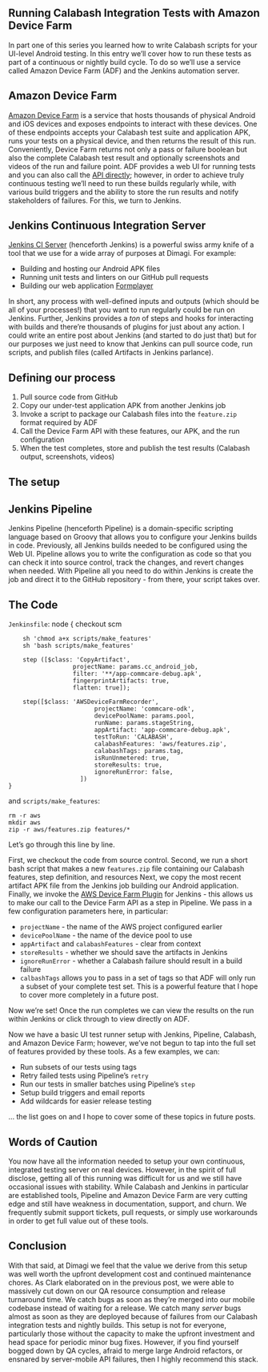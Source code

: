## Running Calabash Integration Tests with Amazon Device Farm

In part one of this series you learned how to write Calabash scripts for your UI-level Android testing. In this entry we’ll cover how to run these tests as part of a continuous or nightly build cycle. To do so we’ll use a service called Amazon Device Farm (ADF) and the Jenkins automation server. 

## Amazon Device Farm

[Amazon Device Farm][1] is a service that hosts thousands of physical Android and iOS devices and exposes endpoints to interact with these devices. One of these endpoints accepts your Calabash test suite and application APK, runs your tests on a physical device, and then returns the result of this run. Conveniently, Device Farm returns not only a pass or failure boolean but also the complete Calabash test result and optionally screenshots and videos of the run and failure point. ADF provides a web UI for running tests and you can also call the [API directly][2]; however, in order to achieve truly continuous testing we’ll need to run these builds regularly while, with various build triggers and the ability to store the run results and notify stakeholders of failures. For this, we turn to Jenkins.

## Jenkins Continuous Integration Server

[Jenkins CI Server][3] (henceforth Jenkins) is a powerful swiss army knife of a tool that we use for a wide array of purposes at Dimagi. For example:

- Building and hosting our Android APK files
- Running unit tests and linters on our GitHub pull requests
- Building our web application [Formplayer][4]

In short, any process with well-defined inputs and outputs (which should be all of your processes!) that you want to run regularly could be run on Jenkins. Further, Jenkins provides a *ton* of steps and hooks for interacting with builds and there’re thousands of plugins for just about any action. I could write an entire post about Jenkins (and started to do just that) but for our purposes we just need to know that Jenkins can pull source code, run scripts, and publish files (called Artifacts in Jenkins parlance).

## Defining our process

1. Pull source code from GitHub
2. Copy our under-test application APK from another Jenkins job
3. Invoke a script to package our Calabash files into the `feature.zip` format required by ADF
4. Call the Device Farm API with these features, our APK, and the run configuration
5. When the test completes, store and publish the test results (Calabash output, screenshots, videos)

## The setup

## Jenkins Pipeline

Jenkins Pipeline (henceforth Pipeline) is a domain-specific scripting language based on Groovy that allows you to configure your Jenkins builds in code. Previously, all Jenkins builds needed to be configured using the Web UI. Pipeline allows you to write the configuration as code so that you can check it into source control, track the changes, and revert changes when needed. With Pipeline all you need to do within Jenkins is create the job and direct it to the GitHub repository - from there, your script takes over.

## The Code
`Jenkinsfile`:
	node {
	    checkout scm
	
	    sh 'chmod a+x scripts/make_features'
	    sh 'bash scripts/make_features'
	
	    step ([$class: 'CopyArtifact',
	                  projectName: params.cc_android_job,
	                  filter: '**/app-commcare-debug.apk',
	                  fingerprintArtifacts: true,
	                  flatten: true]);
	
	    step([$class: 'AWSDeviceFarmRecorder',
	                        projectName: 'commcare-odk',
	                        devicePoolName: params.pool,
	                        runName: params.stageString,
	                        appArtifact: 'app-commcare-debug.apk',
	                        testToRun: 'CALABASH',
	                        calabashFeatures: 'aws/features.zip',
	                        calabashTags: params.tag,
	                        isRunUnmetered: true,
	                        storeResults: true,
	                        ignoreRunError: false,
	                    ])
	}

and `scripts/make_features`:

	rm -r aws
	mkdir aws
	zip -r aws/features.zip features/*

Let’s go through this line by line.

First, we checkout the code from source control. 
Second, we run a short bash script that makes a new `features.zip` file containing our Calabash features, step definition, and resources
Next, we copy the most recent artifact APK file from the Jenkins job building our Android application.
Finally, we invoke the [AWS Device Farm Plugin][5] for Jenkins - this allows us to make our call to the Device Farm API as a step in Pipeline. We pass in a few configuration parameters here, in particular:

- `projectName` - the name of the AWS project configured earlier
- `devicePoolName` - the name of the device pool to use
- `appArtifact` and `calabashFeatures` - clear from context
- `storeResults` - whether we should save the artifacts in Jenkins
- `ignoreRunError` - whether a Calabash failure should result in a build failure
- `calbashTags` allows you to pass in a set of tags so that ADF will only run a subset of your complete test set. This is a powerful feature that I hope to cover more completely in a future post.

Now we’re set! Once the run completes we can view the results on the run within Jenkins or click through to view directly on ADF.

Now we have a basic UI test runner setup with Jenkins, Pipeline, Calabash, and Amazon Device Farm; however, we’ve not begun to tap into the full set of features provided by these tools. As a few examples, we can:

- Run subsets of our tests using tags
- Retry failed tests using Pipeline’s `retry`
- Run our tests in smaller batches using Pipeline’s `step`
- Setup build triggers and email reports
- Add wildcards for easier release testing

… the list goes on and I hope to cover some of these topics in future posts.   

## Words of Caution

You now have all the information needed to setup your own continuous, integrated testing server on real devices. However, in the spirit of full disclose, getting all of this running was difficult for us and we still have occasional issues with stability. While Calabash and Jenkins in particular are established tools, Pipeline and Amazon Device Farm are very cutting edge and still have weakness in documentation, support, and churn. We frequently submit support tickets, pull requests, or simply use workarounds in order to get full value out of these tools. 

## Conclusion

With that said, at Dimagi we feel that the value we derive from this setup was well worth the upfront development cost and continued maintenance chores. As Clark elaborated on in the previous post, we were able to massively cut down on our QA resource consumption and release turnaround time. We catch bugs as soon as they’re merged into our mobile codebase instead of waiting for a release. We catch many *server* bugs almost as soon as they are deployed because of failures from our Calabash integration tests and nightly builds. This setup is not for everyone, particularly those without the capacity to make the upfront investment and head space for periodic minor bug fixes. However, if you find yourself bogged down by QA cycles, afraid to merge large Android refactors, or ensnared by server-mobile API failures, then I highly recommend this stack. 

[1]:	https://aws.amazon.com/device-farm/
[2]:	http://docs.aws.amazon.com/devicefarm/latest/APIReference/API_ScheduleRun.html
[3]:	https://jenkins.io/
[4]:	https://github.com/dimagi/formplayer
[5]:	%20https://wiki.jenkins.io/display/JENKINS/AWS+Device+Farm+Plugin